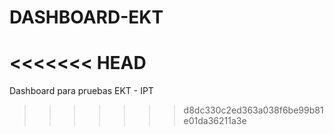 # DASHBOARD-EKT
<<<<<<< HEAD
=======
Dashboard para pruebas EKT - IPT
>>>>>>> d8dc330c2ed363a038f6be99b81e01da36211a3e
